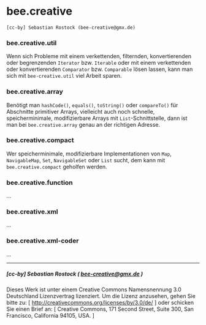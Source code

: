 # bee.creative

	[cc-by] Sebastian Rostock (bee-creative@gmx.de)

### bee.creative.util

Wenn sich Probleme mit einem verkettenden, filternden, konvertierenden oder begrenzenden `Iterator` bzw. `Iterable` oder mit einem verkettenden oder konvertierenden `Comparator` bzw. `Comparable` lösen lassen, kann man sich mit `bee-creative.util` viel Arbeit sparen.

### bee.creative.array

Benötigt man `hashCode()`, `equals()`, `toString()` oder `compareTo()` für Abschnitte primitiver Arrays, vielleicht auch noch schnelle, speicherminimale, modifizierbare Arrays mit `List`-Schnittstelle, dann ist man bei `bee.creative.array` genau an der richtigen Adresse.

### bee.creative.compact

Wer speicherminimale, modifizierbare Implementationen von `Map`, `NavigableMap`, `Set`, `NavigableSet` oder `List` sucht, dem kann mit `bee.creative.compact` geholfen werden.

### bee.creative.function

...

### bee.creative.xml

...

### bee.creative.xml-coder

...

---

##### [cc-by] Sebastian Rostock ( bee-creative@gmx.de )

Dieses Werk ist unter einem Creative Commons Namensnennung 3.0 Deutschland Lizenzvertrag lizenziert. Um die Lizenz anzusehen, gehen Sie bitte zu: [ http://creativecommons.org/licenses/by/3.0/de/ ] oder schicken Sie einen Brief an: [ Creative Commons, 171 Second Street, Suite 300, San Francisco, California 94105, USA. ]

